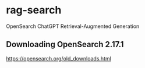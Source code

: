 # rag-search
OpenSearch ChatGPT Retrieval-Augmented Generation

## Downloading OpenSearch 2.17.1
https://opensearch.org/old_downloads.html 
